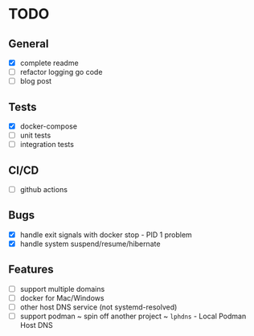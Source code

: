 # TODO

## General

- [x] complete readme
- [ ] refactor logging go code
- [ ] blog post

## Tests

- [x] docker-compose
- [ ] unit tests
- [ ] integration tests

## CI/CD

- [ ] github actions

## Bugs

- [x] handle exit signals with docker stop - PID 1 problem
- [x] handle system suspend/resume/hibernate

## Features

- [ ] support multiple domains
- [ ] docker for Mac/Windows
- [ ] other host DNS service (not systemd-resolved)
- [ ] support podman ~ spin off another project ~ `lphdns` - Local Podman Host DNS
